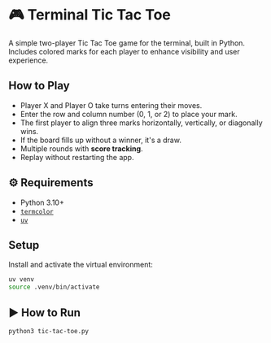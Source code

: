 # 🎮 Terminal Tic Tac Toe

A simple two-player Tic Tac Toe game for the terminal, built in Python. Includes colored marks for each player to enhance visibility and user experience.

## How to Play

- Player X and Player O take turns entering their moves.
- Enter the row and column number (0, 1, or 2) to place your mark.
- The first player to align three marks horizontally, vertically, or diagonally wins.
- If the board fills up without a winner, it's a draw.
- Multiple rounds with **score tracking**.
- Replay without restarting the app.

## ⚙️ Requirements

- Python 3.10+
- [`termcolor`](https://pypi.org/project/termcolor/)
- [`uv`](https://github.com/astral-sh/uv)

## Setup

Install and activate the virtual environment:

```bash
uv venv
source .venv/bin/activate
```

## ▶️ How to Run

```bash
python3 tic-tac-toe.py

